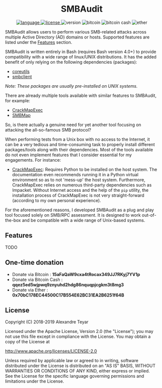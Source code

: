 <p align="center">
    <h1 align="center"> SMBAudit </h1>
    <p align="center">
        <a href="https://www.gnu.org/software/bash/">
            <img alt="language" src="https://img.shields.io/badge/Lang-Bash%204.2+-blue.svg">
        </a>
        <a href="https://opensource.org/licenses/Apache-2.0">
            <img alt="license" src="https://img.shields.io/badge/License-Apache%202.0-red.svg">
        </a>
        <img alt="version" src="https://img.shields.io/badge/Version-0.1-green.svg">
        <img alt="bitcoin" src="https://img.shields.io/badge/Bitcoin-15aFaQaW9cxa4tRocax349JJ7RKyj7YV1p-yellow.svg">
        <img alt="bitcoin cash" src="https://img.shields.io/badge/Bitcoin%20Cash-qqez5ed5wjpwq9znyuhd2hdg86nquqpjcgkm3t8mg3-yellow.svg">
        <img alt="ether" src="https://img.shields.io/badge/Ether-0x70bC178EC44500C17B554E62BC31EA2B6251f64B-yellow.svg">
    </p>
</p>

SMBAudit allows users to perform various SMB-related attacks across multiple Active Directory (AD) domains or hosts. Supported features are listed under the [Features](#Features) section.

SMBAudit is written entirely in Bash (requires Bash version 4.0+) to provide compatibility with a wide range of linux/UNIX distributions. It has the added benefit of only relying on the following dependencies (packages):
* [coreutils](http://www.gnu.org/software/coreutils/coreutils.html)
* [smbclient](https://www.samba.org/samba/docs/current/man-html/smbclient.1.html)

*Note: These packages are usually pre-installed on UNIX systems.*

There are already multiple tools available with similar features to SMBAudit, for example:
* [CrackMapExec](https://github.com/byt3bl33d3r/CrackMapExec)
* [SMBMap](https://github.com/ShawnDEvans/smbmap)

So, is there actually a genuine need for yet another tool focusing on attacking the all-so-famous SMB protocol? 

When performing tests from a Unix box with no access to the Internet, it can be a very tedious and time-consuming task to properly install different packages/tools along with their dependencies. Most of the tools available do not even implement features that I consider essential for my engagements. For instance:
* [CrackMapExec](https://github.com/byt3bl33d3r/CrackMapExec): Requires Python to be installed on the host system. The documentation even recommends running it in a Python virtual environment so as to not 'mess-up' the host system. Furthermore, CrackMapExec relies on numerous third-party dependencies such as Impacket. Without Internet access and the help of the `pip` utility, the installation process of CrackMapExec is not very straight-forward (according to my own personal experience).

For the aforementioned reasons, I developed SMBAudit as a plug and play tool focused solely on SMB/RPC assessment. It is designed to work out-of-the-box and be compatible with a wide range of Unix-based systems.

## Features
TODO

## One-time donation
* Donate via Bitcoin      : **15aFaQaW9cxa4tRocax349JJ7RKyj7YV1p**
* Donate via Bitcoin Cash : **qqez5ed5wjpwq9znyuhd2hdg86nquqpjcgkm3t8mg3**
* Donate via Ether        : **0x70bC178EC44500C17B554E62BC31EA2B6251f64B**

## License
   Copyright (C) 2018-2019 Alexandre Teyar

Licensed under the Apache License, Version 2.0 (the "License");
you may not use this file except in compliance with the License.
You may obtain a copy of the License at

<http://www.apache.org/licenses/LICENSE-2.0>

Unless required by applicable law or agreed to in writing, software
distributed under the License is distributed on an "AS IS" BASIS,
WITHOUT WARRANTIES OR CONDITIONS OF ANY KIND, either express or implied.
See the License for the specific language governing permissions and
limitations under the License.
